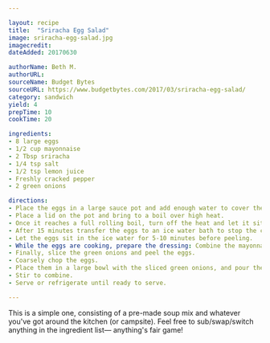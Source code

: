 ```yaml
---

layout: recipe
title:  "Sriracha Egg Salad"
image: sriracha-egg-salad.jpg
imagecredit:
dateAdded: 20170630

authorName: Beth M.
authorURL: 
sourceName: Budget Bytes
sourceURL: https://www.budgetbytes.com/2017/03/sriracha-egg-salad/
category: sandwich
yield: 4
prepTime: 10
cookTime: 20

ingredients:
- 8 large eggs
- 1/2 cup mayonnaise
- 2 Tbsp sriracha
- 1/4 tsp salt
- 1/2 tsp lemon juice
- Freshly cracked pepper
- 2 green onions

directions:
- Place the eggs in a large sauce pot and add enough water to cover them by one inch.
- Place a lid on the pot and bring to a boil over high heat.
- Once it reaches a full rolling boil, turn off the heat and let it sit with the lid in place for 15 minutes.
- After 15 minutes transfer the eggs to an ice water bath to stop the cooking process.
- Let the eggs sit in the ice water for 5-10 minutes before peeling.
- While the eggs are cooking, prepare the dressing: Combine the mayonnaise, sriracha, salt, lemon juice, and some freshly cracked pepper in a bowl.
- Finally, slice the green onions and peel the eggs.
- Coarsely chop the eggs.
- Place them in a large bowl with the sliced green onions, and pour the dressing over top.
- Stir to combine.
- Serve or refrigerate until ready to serve.

---
```


This is a simple one, consisting of a pre-made soup mix and whatever you've got around the kitchen (or campsite). Feel free to sub/swap/switch anything in the ingredient list— anything's fair game!